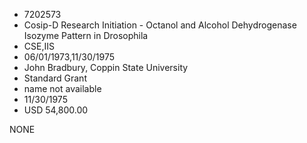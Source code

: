 * 7202573
* Cosip-D Research Initiation - Octanol and Alcohol           Dehydrogenase Isozyme Pattern in Drosophila
* CSE,IIS
* 06/01/1973,11/30/1975
* John Bradbury, Coppin State University
* Standard Grant
*   name not available
* 11/30/1975
* USD 54,800.00

NONE